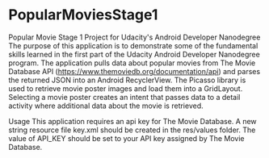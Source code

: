 # PopularMoviesStage1
Popular Movie Stage 1 Project for Udacity's Android Developer Nanodegree
The purpose of this application is to demonstrate some of the fundamental skills learned in the first part of the Udacity Android Developer Nanodegree program. The application pulls data about popular movies from The Movie Database API (https://www.themoviedb.org/documentation/api) and parses the returned JSON into an Android RecyclerView. The Picasso library is used to retrieve movie poster images and load them into a GridLayout. Selecting a movie poster creates an intent that passes data to a detail activity where additional data about the movie is retrieved.

Usage
This application requires an api key for The Movie Database. A new string resource file key.xml should be created in the res/values folder. The value of API_KEY should be set to your API key assigned by The Movie Database.
